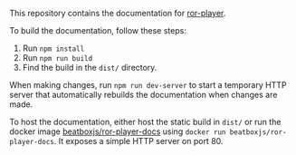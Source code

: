 This repository contains the documentation for [ror-player](https://github.com/beatboxjs/ror-player).

To build the documentation, follow these steps:
1. Run `npm install`
2. Run `npm run build`
3. Find the build in the `dist/` directory.

When making changes, run `npm run dev-server` to start a temporary HTTP server that automatically rebuilds the documentation when changes are made.

To host the documentation, either host the static build in `dist/` or run the docker image [beatboxjs/ror-player-docs](https://hub.docker.com/r/beatboxjs/ror-player-docs) using `docker run beatboxjs/ror-player-docs`. It exposes a simple HTTP server on port 80.
